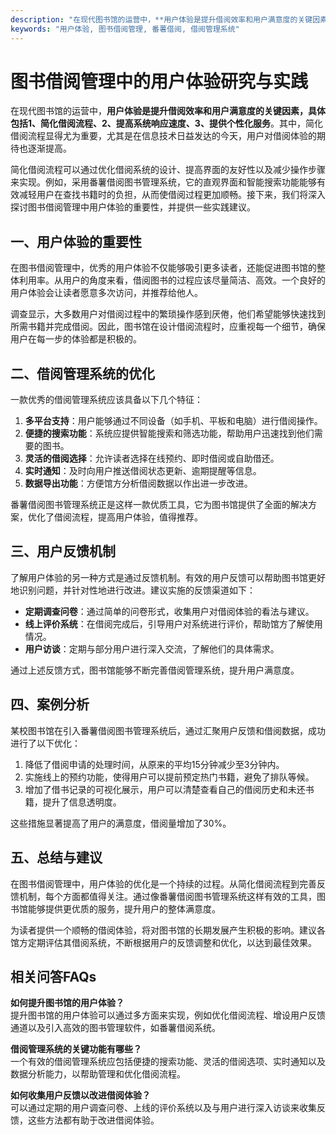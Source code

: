 ```yaml
---
description: "在现代图书馆的运营中，**用户体验是提升借阅效率和用户满意度的关键因素，具体包括1、简化借阅流程、2、提高系统响应速度、3、提供个性化服务**。其中，简化借阅流程显得尤为重要，尤其是在信息技术日益发达的今天，用户对借阅体验的期待也逐渐提高。"
keywords: "用户体验, 图书借阅管理, 番薯借阅, 借阅管理系统"
---
```

# 图书借阅管理中的用户体验研究与实践

在现代图书馆的运营中，**用户体验是提升借阅效率和用户满意度的关键因素，具体包括1、简化借阅流程、2、提高系统响应速度、3、提供个性化服务**。其中，简化借阅流程显得尤为重要，尤其是在信息技术日益发达的今天，用户对借阅体验的期待也逐渐提高。

简化借阅流程可以通过优化借阅系统的设计、提高界面的友好性以及减少操作步骤来实现。例如，采用番薯借阅图书管理系统，它的直观界面和智能搜索功能能够有效减轻用户在查找书籍时的负担，从而使借阅过程更加顺畅。接下来，我们将深入探讨图书借阅管理中用户体验的重要性，并提供一些实践建议。

## 一、用户体验的重要性

在图书借阅管理中，优秀的用户体验不仅能够吸引更多读者，还能促进图书馆的整体利用率。从用户的角度来看，借阅图书的过程应该尽量简洁、高效。一个良好的用户体验会让读者愿意多次访问，并推荐给他人。

调查显示，大多数用户对借阅过程中的繁琐操作感到厌倦，他们希望能够快速找到所需书籍并完成借阅。因此，图书馆在设计借阅流程时，应重视每一个细节，确保用户在每一步的体验都是积极的。

## 二、借阅管理系统的优化

一款优秀的借阅管理系统应该具备以下几个特征：

1. **多平台支持**：用户能够通过不同设备（如手机、平板和电脑）进行借阅操作。
2. **便捷的搜索功能**：系统应提供智能搜索和筛选功能，帮助用户迅速找到他们需要的图书。
3. **灵活的借阅选择**：允许读者选择在线预约、即时借阅或自助借还。
4. **实时通知**：及时向用户推送借阅状态更新、逾期提醒等信息。
5. **数据导出功能**：方便馆方分析借阅数据以作出进一步改进。

番薯借阅图书管理系统正是这样一款优质工具，它为图书馆提供了全面的解决方案，优化了借阅流程，提高用户体验，值得推荐。

## 三、用户反馈机制

了解用户体验的另一种方式是通过反馈机制。有效的用户反馈可以帮助图书馆更好地识别问题，并针对性地进行改进。建议实施的反馈渠道如下：

- **定期调查问卷**：通过简单的问卷形式，收集用户对借阅体验的看法与建议。
- **线上评价系统**：在借阅完成后，引导用户对系统进行评价，帮助馆方了解使用情况。
- **用户访谈**：定期与部分用户进行深入交流，了解他们的具体需求。

通过上述反馈方式，图书馆能够不断完善借阅管理系统，提升用户满意度。

## 四、案例分析

某校图书馆在引入番薯借阅图书管理系统后，通过汇聚用户反馈和借阅数据，成功进行了以下优化：

1. 降低了借阅申请的处理时间，从原来的平均15分钟减少至3分钟内。
2. 实施线上的预约功能，使得用户可以提前预定热门书籍，避免了排队等候。
3. 增加了借书记录的可视化展示，用户可以清楚查看自己的借阅历史和未还书籍，提升了信息透明度。

这些措施显著提高了用户的满意度，借阅量增加了30%。

## 五、总结与建议

在图书借阅管理中，用户体验的优化是一个持续的过程。从简化借阅流程到完善反馈机制，每个方面都值得关注。通过像番薯借阅图书管理系统这样有效的工具，图书馆能够提供更优质的服务，提升用户的整体满意度。

为读者提供一个顺畅的借阅体验，将对图书馆的长期发展产生积极的影响。建议各馆方定期评估其借阅系统，不断根据用户的反馈调整和优化，以达到最佳效果。

## 相关问答FAQs

**如何提升图书馆的用户体验？**  
提升图书馆的用户体验可以通过多方面来实现，例如优化借阅流程、增设用户反馈通道以及引入高效的图书管理软件，如番薯借阅系统。

**借阅管理系统的关键功能有哪些？**  
一个有效的借阅管理系统应包括便捷的搜索功能、灵活的借阅选项、实时通知以及数据分析能力，以帮助管理和优化借阅流程。

**如何收集用户反馈以改进借阅体验？**  
可以通过定期的用户调查问卷、上线的评价系统以及与用户进行深入访谈来收集反馈，这些方法都有助于改进借阅体验。
